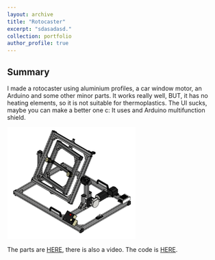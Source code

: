 ```yaml
---
layout: archive
title: "Rotocaster"
excerpt: "sdasadasd."
collection: portfolio
author_profile: true
---
```


## Summary

I made a rotocaster using aluminium profiles, a car window motor, an Arduino and some other minor parts. It works really well, BUT, it has no heating elements, so it is not suitable for thermoplastics. The UI sucks, maybe you can make a better one c: It uses and Arduino multifunction shield.

<img src="/images/isoroto.png" width="300">

The parts are [HERE](https://grabcad.com/library/rotocasting-machine-1), there is also a video. The code is [HERE](https://github.com/jkugalde/Rotocaster).




